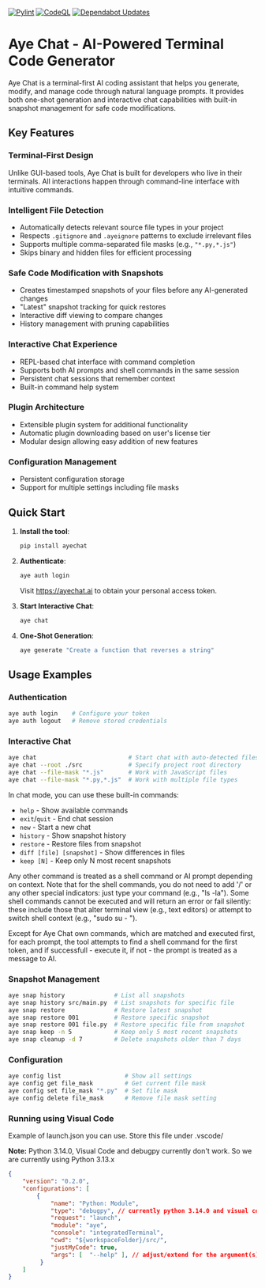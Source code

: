 [![Pylint](https://github.com/acrotron/aye-chat/actions/workflows/pylint.yml/badge.svg)](https://github.com/acrotron/aye-chat/actions/workflows/pylint.yml)
[![CodeQL](https://github.com/acrotron/aye-chat/actions/workflows/github-code-scanning/codeql/badge.svg)](https://github.com/acrotron/aye-chat/actions/workflows/github-code-scanning/codeql)
[![Dependabot Updates](https://github.com/acrotron/aye-chat/actions/workflows/dependabot/dependabot-updates/badge.svg)](https://github.com/acrotron/aye-chat/actions/workflows/dependabot/dependabot-updates)

# Aye Chat - AI-Powered Terminal Code Generator

Aye Chat is a terminal-first AI coding assistant that helps you generate, modify, and manage code through natural language prompts. It provides both one-shot generation and interactive chat capabilities with built-in snapshot management for safe code modifications.

## Key Features

### Terminal-First Design
Unlike GUI-based tools, Aye Chat is built for developers who live in their terminals. All interactions happen through command-line interface with intuitive commands.

### Intelligent File Detection
- Automatically detects relevant source file types in your project
- Respects `.gitignore` and `.ayeignore` patterns to exclude irrelevant files
- Supports multiple comma-separated file masks (e.g., `"*.py,*.js"`)
- Skips binary and hidden files for efficient processing

### Safe Code Modification with Snapshots
- Creates timestamped snapshots of your files before any AI-generated changes
- "Latest" snapshot tracking for quick restores
- Interactive diff viewing to compare changes
- History management with pruning capabilities

### Interactive Chat Experience
- REPL-based chat interface with command completion
- Supports both AI prompts and shell commands in the same session
- Persistent chat sessions that remember context
- Built-in command help system

### Plugin Architecture
- Extensible plugin system for additional functionality
- Automatic plugin downloading based on user's license tier
- Modular design allowing easy addition of new features

### Configuration Management
- Persistent configuration storage
- Support for multiple settings including file masks

## Quick Start

1. **Install the tool**:
   ```bash
   pip install ayechat
   ```

2. **Authenticate**:
   ```bash
   aye auth login
   ```
   Visit https://ayechat.ai to obtain your personal access token.

3. **Start Interactive Chat**:
   ```bash
   aye chat
   ```

4. **One-Shot Generation**:
   ```bash
   aye generate "Create a function that reverses a string"
   ```

## Usage Examples
### Authentication
```bash
aye auth login    # Configure your token
aye auth logout   # Remove stored credentials
```

### Interactive Chat
```bash
aye chat                          # Start chat with auto-detected files
aye chat --root ./src             # Specify project root directory
aye chat --file-mask "*.js"       # Work with JavaScript files
aye chat --file-mask "*.py,*.js"  # Work with multiple file types
```

In chat mode, you can use these built-in commands:
- `help` - Show available commands
- `exit`/`quit` - End chat session
- `new` - Start a new chat
- `history` - Show snapshot history
- `restore` - Restore files from snapshot
- `diff [file] [snapshot]` - Show differences in files
- `keep [N]` - Keep only N most recent snapshots

Any other command is treated as a shell command or AI prompt depending on context. Note that for the shell commands, you do not need to add '/' or any other special indicators: just type your command (e.g., "ls -la"). Some shell commands cannot be executed and will return an error or fail silently: these include those that alter terminal view (e.g., text editors) or attempt to switch shell context (e.g., "sudo su - ").

Except for Aye Chat own commands, which are matched and executed first, for each prompt, the tool attempts to find a shell command for the first token, and if successfull - execute it, if not - the prompt is treated as a message to AI.

### Snapshot Management
```bash
aye snap history              # List all snapshots
aye snap history src/main.py  # List snapshots for specific file
aye snap restore              # Restore latest snapshot
aye snap restore 001          # Restore specific snapshot
aye snap restore 001 file.py  # Restore specific file from snapshot
aye snap keep -n 5            # Keep only 5 most recent snapshots
aye snap cleanup -d 7         # Delete snapshots older than 7 days
```

### Configuration
```bash
aye config list                  # Show all settings
aye config get file_mask         # Get current file mask
aye config set file_mask "*.py"  # Set file mask
aye config delete file_mask      # Remove file mask setting
```
### Running using Visual Code

Example of launch.json you can use. Store this file under .vscode/

**Note:** Python 3.14.0, Visual Code and debugpy currently don't work. So we are currently using Python 3.13.x

```json
{
    "version": "0.2.0",
    "configurations": [
        {
            "name": "Python: Module",
            "type": "debugpy", // currently python 3.14.0 and visual code don't work well together. You have to use python 3.13.x.
            "request": "launch",
            "module": "aye",
            "console": "integratedTerminal",
            "cwd": "${workspaceFolder}/src/",
            "justMyCode": true,
            "args": [  "--help" ], // adjust/extend for the argument(s) you want to use.
         }
    ]
}
```
